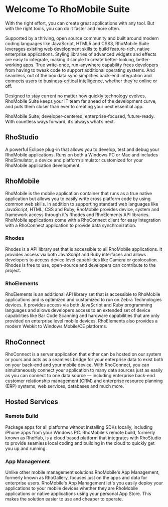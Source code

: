 # Welcome To RhoMobile Suite

With the right effort, you can create great applications with any tool. But with the right tools, you can do it faster and more often.

Supported by a thriving, open source community and built around modern coding languages like JavaScript, HTML5 and CSS3, RhoMobile Suite leverages existing web development skills to build feature-rich, native enterprise applications. Styling libraries of advanced widgets and effects are easy to integrate, making it simple to create better-looking, better-working apps. True write-once, run-anywhere capability frees developers from having to tweak code to support additional operating systems. And seamless, out of the box data sync simplifies back-end integration and connects users to business-critical intelligence, whether they're online or off.

Designed to stay current no matter how quickly technology evolves, RhoMobile Suite keeps your IT team far ahead of the development curve, and puts them closer than ever to creating your next essential app.

RhoMobile Suite; developer-centered, enterprise-focused, future-ready. With countless ways forward, it’s always what’s next.


## RhoStudio
A powerful Eclipse plug-in that allows you to develop, test and debug your RhoMobile applications. Runs on both a Windows PC or Mac and includes RhoSimulator, a device and platform simulator customized for your RhoMobile application development.

## RhoMobile
RhoMobile is the mobile application container that runs as a true native application but allows you to easily write cross platform code by using common web skills. In addition to supporting standard web languages like JavaScript, HTML, CSS and Ruby, RhoMobile provides device, system and framework access through it's Rhodes and RhoElements API libraries. RhoMobile applications come with a RhoConnect client for easy integration with a RhoConnect application to provide data synchronization.

### Rhodes
Rhodes is a API library set that is accessible to all RhoMobile applications. It provides access via both JavaScript and Ruby interfaces and allows developers to access device level capabilities like Camera or geolocation. Rhodes is free to use, open-source and developers can contribute to the project.

### RhoElements
RhoElements is an additional API library set that is accessible to RhoMobile applications and is optimized and customized to run on Zebra Technologies devices. It provides access via both JavaScript and Ruby programming languages and allows developers access to an extended set of device capabilities like Bar Code Scanning and hardware capabilities that are only provided on enterprise level mobile devices. RhoElements also provides a modern Webkit to Windows Mobile/CE platforms. 

## RhoConnect
RhoConnect is a server application that either can be hosted on our system or yours and acts as a seamless bridge for your enterprise data to exist both on your back-end and your mobile device. With RhoConnect, you can simultaneously connect your application to many data sources just as easily as you can connect to one data source — including enterprise back-end customer relationship management (CRM) and enterprise resource planning (ERP) systems, web services, databases and much more. 

## Hosted Services
### Remote Build
Package apps for all platforms without installing SDKs locally, including iPhone apps from your Windows PC. RhoMobile's remote build, formerly known as RhoHub, is a cloud based platform that integrates with RhoStudio to provide seamless local coding and building in the cloud to quickly get you up and running.

### App Management
Unlike other mobile management solutions RhoMobile's App Management, formerly known as RhoGallery, focuses just on the apps and data for enterprise users. RhoMobile's App Management let's you easily deploy your applications to your mobile devices whether they are RhoMobile applications or native applications using your personal App Store. This makes the solution easier to use and cheaper to operate.